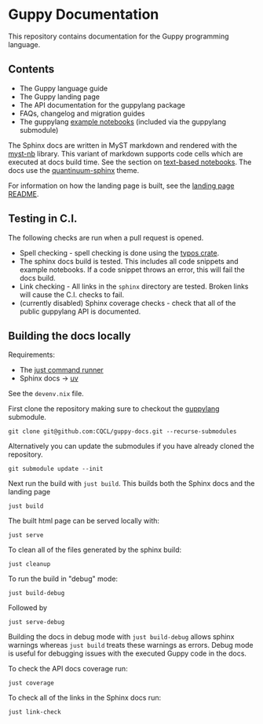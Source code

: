 # Guppy Documentation

This repository contains documentation for the Guppy programming language.

## Contents
* The Guppy language guide
* The Guppy landing page
* The API documentation for the guppylang package
* FAQs, changelog and migration guides
* The guppylang [example notebooks](https://github.com/CQCL/guppylang/tree/main/examples) (included via the guppylang submodule)

The Sphinx docs are written in MyST markdown and rendered with the [myst-nb](https://myst-nb.readthedocs.io/en/latest/) library. This variant of markdown supports code cells which are executed at docs build time. See the section on [text-based notebooks](https://myst-nb.readthedocs.io/en/latest/authoring/basics.html#text-based-notebooks). The docs use the [quantinuum-sphinx](https://github.com/CQCL/quantinuum-sphinx) theme.

For information on how the landing page is built, see the [landing page README](https://github.com/CQCL/guppy-docs/blob/main/landing/README.md).

## Testing in C.I.

The following checks are run when a pull request is opened.

* Spell checking - spell checking is done using the [typos crate](https://github.com/crate-ci/typos).
* The sphinx docs build is tested. This includes all code snippets and example notebooks. If a code snippet throws an error, this will fail the docs build.
* Link checking - All links in the `sphinx` directory are tested. Broken links will cause the C.I. checks to fail.
* (currently disabled) Sphinx coverage checks - check that all of the public guppylang API is documented.

## Building the docs locally

Requirements:
* The [just command runner](https://github.com/casey/just) 
* Sphinx docs -> [uv](https://docs.astral.sh/uv/getting-started/installation/)

See the `devenv.nix` file.

First clone the repository making sure to checkout the [guppylang](https://github.com/CQCL/guppylang) submodule.

```shell
git clone git@github.com:CQCL/guppy-docs.git --recurse-submodules
```

Alternatively you can update the submodules if you have already cloned the repository.

```shell
git submodule update --init
```
Next run the build with `just build`. This builds both the Sphinx docs and the landing page

```shell
just build
```

The built html page can be served locally with:

```shell
just serve
```

To clean all of the files generated by the sphinx build:

```shell
just cleanup
```

To run the build in "debug" mode:

```shell
just build-debug
```

Followed by

```shell
just serve-debug
```

Building the docs in debug mode with `just build-debug` allows sphinx warnings whereas `just build` treats these warnings as errors. Debug mode is useful for debugging issues with the executed Guppy code in the docs.

To check the API docs coverage run:

```shell
just coverage
```

To check all of the links in the Sphinx docs run:

```shell
just link-check
```
